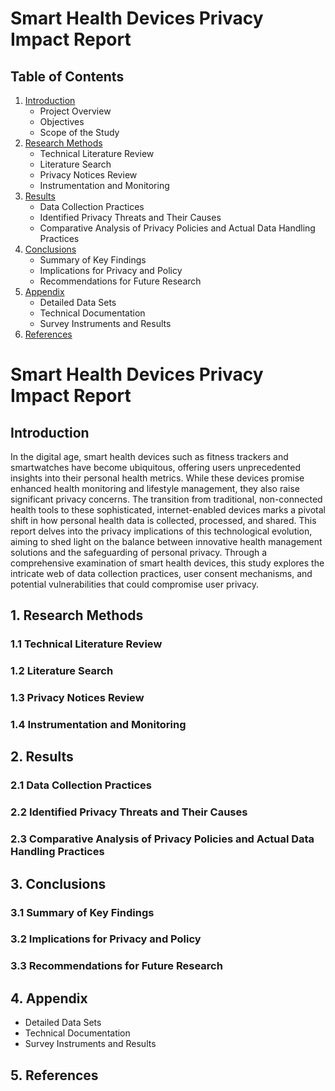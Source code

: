 # Smart Health Devices Privacy Impact Report

## Table of Contents

1. [Introduction](#introduction)
    - Project Overview
    - Objectives
    - Scope of the Study
2. [Research Methods](#research-methods)
    - Technical Literature Review
    - Literature Search
    - Privacy Notices Review
    - Instrumentation and Monitoring
3. [Results](#results)
    - Data Collection Practices
    - Identified Privacy Threats and Their Causes
    - Comparative Analysis of Privacy Policies and Actual Data Handling Practices
4. [Conclusions](#conclusions)
    - Summary of Key Findings
    - Implications for Privacy and Policy
    - Recommendations for Future Research
5. [Appendix](#appendix)
    - Detailed Data Sets
    - Technical Documentation
    - Survey Instruments and Results
6. [References](#references)

# Smart Health Devices Privacy Impact Report

## Introduction

In the digital age, smart health devices such as fitness trackers and smartwatches have become ubiquitous, offering users unprecedented insights into their personal health metrics. While these devices promise enhanced health monitoring and lifestyle management, they also raise significant privacy concerns. The transition from traditional, non-connected health tools to these sophisticated, internet-enabled devices marks a pivotal shift in how personal health data is collected, processed, and shared. This report delves into the privacy implications of this technological evolution, aiming to shed light on the balance between innovative health management solutions and the safeguarding of personal privacy. Through a comprehensive examination of smart health devices, this study explores the intricate web of data collection practices, user consent mechanisms, and potential vulnerabilities that could compromise user privacy.

## 1. Research Methods

### 1.1 Technical Literature Review

### 1.2 Literature Search

### 1.3 Privacy Notices Review

### 1.4 Instrumentation and Monitoring

## 2. Results

### 2.1 Data Collection Practices

### 2.2 Identified Privacy Threats and Their Causes

### 2.3 Comparative Analysis of Privacy Policies and Actual Data Handling Practices

## 3. Conclusions

### 3.1 Summary of Key Findings

### 3.2 Implications for Privacy and Policy

### 3.3 Recommendations for Future Research

## 4. Appendix

- Detailed Data Sets
- Technical Documentation
- Survey Instruments and Results

## 5. References